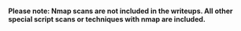 #### Please note: Nmap scans are not included in the writeups. All other special script scans or techniques with nmap are included.
